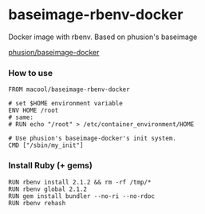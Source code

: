 baseimage-rbenv-docker
======================

Docker image with rbenv. Based on phusion's baseimage

[phusion/baseimage-docker](https://github.com/phusion/baseimage-docker)

### How to use
```
FROM macool/baseimage-rbenv-docker

# set $HOME environment variable
ENV HOME /root
# same:
# RUN echo "/root" > /etc/container_environment/HOME

# Use phusion's baseimage-docker's init system.
CMD ["/sbin/my_init"]
```

### Install Ruby (+ gems)
```
RUN rbenv install 2.1.2 && rm -rf /tmp/*
RUN rbenv global 2.1.2
RUN gem install bundler --no-ri --no-rdoc
RUN rbenv rehash
```
